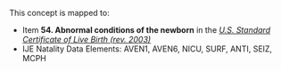 This concept is mapped to:
* Item **54. Abnormal conditions of the newborn** in the *[U.S. Standard Certificate of Live Birth (rev. 2003)](https://www.cdc.gov/nchs/data/dvs/birth11-03final-ACC.pdf)*
* IJE Natality Data Elements: AVEN1, AVEN6, NICU, SURF, ANTI, SEIZ, MCPH